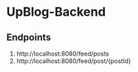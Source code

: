 # UpBlog-Backend

## Endpoints
1. http://localhost:8080/feed/posts
2. http://localhost:8080/feed/post/{postId}